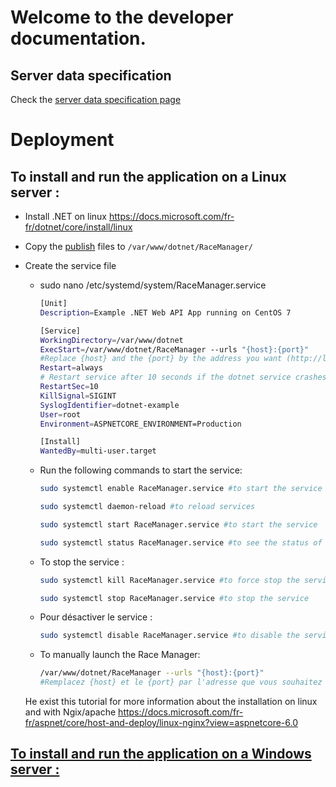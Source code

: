 # Welcome to the developer documentation.
## Server data specification
Check the [server data specification page](serverapi.md) 

# Deployment

## To install and run the application on a Linux server :

- Install .NET on linux https://docs.microsoft.com/fr-fr/dotnet/core/install/linux
- Copy the [publish](https://docs.microsoft.com/fr-fr/dotnet/core/deploying/deploy-with-vs?tabs=vs156) files to `/var/www/dotnet/RaceManager/`
- Create the service file
  - sudo nano /etc/systemd/system/RaceManager.service
    ```sh
    [Unit]
    Description=Example .NET Web API App running on CentOS 7

    [Service]
    WorkingDirectory=/var/www/dotnet
    ExecStart=/var/www/dotnet/RaceManager --urls "{host}:{port}"
    #Replace {host} and the {port} by the address you want (http://localhost:5000 or http://example.com:5000) https to configure but possible to launch it in https
    Restart=always
    # Restart service after 10 seconds if the dotnet service crashes:
    RestartSec=10
    KillSignal=SIGINT
    SyslogIdentifier=dotnet-example
    User=root
    Environment=ASPNETCORE_ENVIRONMENT=Production

    [Install]
    WantedBy=multi-user.target
    ```
  - Run the following commands to start the service:
    ```sh
    sudo systemctl enable RaceManager.service #to start the service at system startup
    ```
    ```sh
    sudo systemctl daemon-reload #to reload services
    ```
    ```sh 
    sudo systemctl start RaceManager.service #to start the service
    ```
    ```sh
    sudo systemctl status RaceManager.service #to see the status of the service
    ```
  - To stop the service : 
    ```sh
    sudo systemctl kill RaceManager.service #to force stop the service
    ```
    ```sh
    sudo systemctl stop RaceManager.service #to stop the service
    ```
  - Pour désactiver le service : 
    ```sh
    sudo systemctl disable RaceManager.service #to disable the service
    ```
   - To manually launch the Race Manager:
     ```sh
     /var/www/dotnet/RaceManager --urls "{host}:{port}"
     #Remplacez {host} et le {port} par l'adresse que vous souhaitez (http://localhost:5000 ou http://example.com:5000) https à configuerer mais possible de le lancer en https
     ```
    
    He exist this tutorial for more information about the installation on linux and with Ngix/apache https://docs.microsoft.com/fr-fr/aspnet/core/host-and-deploy/linux-nginx?view=aspnetcore-6.0

## [To install and run the application on a Windows server : ](https://docs.microsoft.com/fr-fr/aspnet/core/host-and-deploy/?view=aspnetcore-6.0)

